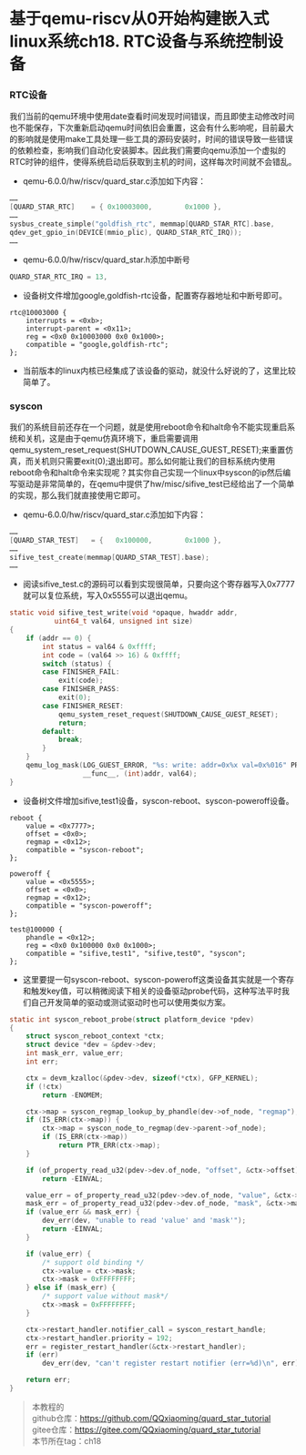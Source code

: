 # 基于qemu-riscv从0开始构建嵌入式linux系统ch18. RTC设备与系统控制设备

### RTC设备

我们当前的qemu环境中使用date查看时间发现时间错误，而且即使主动修改时间也不能保存，下次重新启动qemu时间依旧会重置，这会有什么影响呢，目前最大的影响就是使用make工具处理一些工具的源码安装时，时间的错误导致一些错误的依赖检查，影响我们自动化安装脚本。因此我们需要向qemu添加一个虚拟的RTC时钟的组件，使得系统启动后获取到主机的时间，这样每次时间就不会错乱。

- qemu-6.0.0/hw/riscv/quard_star.c添加如下内容：

```c
……
[QUARD_STAR_RTC]    = { 0x10003000,        0x1000 },
……
sysbus_create_simple("goldfish_rtc", memmap[QUARD_STAR_RTC].base,
qdev_get_gpio_in(DEVICE(mmio_plic), QUARD_STAR_RTC_IRQ));
……
```

- qemu-6.0.0/hw/riscv/quard_star.h添加中断号

```c
QUARD_STAR_RTC_IRQ = 13,
```

- 设备树文件增加google,goldfish-rtc设备，配置寄存器地址和中断号即可。

```
rtc@10003000 {
    interrupts = <0xb>;
    interrupt-parent = <0x11>;
    reg = <0x0 0x10003000 0x0 0x1000>;
    compatible = "google,goldfish-rtc";
};
```

- 当前版本的linux内核已经集成了该设备的驱动，就没什么好说的了，这里比较简单了。

### syscon

我们的系统目前还存在一个问题，就是使用reboot命令和halt命令不能实现重启系统和关机，这是由于qemu仿真环境下，重启需要调用qemu_system_reset_request(SHUTDOWN_CAUSE_GUEST_RESET);来重置仿真，而关机则只需要exit(0);退出即可。那么如何能让我们的目标系统内使用reboot命令和halt命令来实现呢？其实你自己实现一个linux中syscon的ip然后编写驱动是非常简单的，在qemu中提供了hw/misc/sifive_test已经给出了一个简单的实现，那么我们就直接使用它即可。

- qemu-6.0.0/hw/riscv/quard_star.c添加如下内容：

```c
……
[QUARD_STAR_TEST]   = {   0x100000,        0x1000 },
……
sifive_test_create(memmap[QUARD_STAR_TEST].base);
……
```

- 阅读sifive_test.c的源码可以看到实现很简单，只要向这个寄存器写入0x7777就可以复位系统，写入0x5555可以退出qemu。

```c
static void sifive_test_write(void *opaque, hwaddr addr,
           uint64_t val64, unsigned int size)
{
    if (addr == 0) {
        int status = val64 & 0xffff;
        int code = (val64 >> 16) & 0xffff;
        switch (status) {
        case FINISHER_FAIL:
            exit(code);
        case FINISHER_PASS:
            exit(0);
        case FINISHER_RESET:
            qemu_system_reset_request(SHUTDOWN_CAUSE_GUEST_RESET);
            return;
        default:
            break;
        }
    }
    qemu_log_mask(LOG_GUEST_ERROR, "%s: write: addr=0x%x val=0x%016" PRIx64 "\n",
                  __func__, (int)addr, val64);
}
```

- 设备树文件增加sifive,test1设备，syscon-reboot、syscon-poweroff设备。


```
reboot {
    value = <0x7777>;
    offset = <0x0>;
    regmap = <0x12>;
    compatible = "syscon-reboot";
};

poweroff {
    value = <0x5555>;
    offset = <0x0>;
    regmap = <0x12>;
    compatible = "syscon-poweroff";
};

test@100000 {
    phandle = <0x12>;
    reg = <0x0 0x100000 0x0 0x1000>;
    compatible = "sifive,test1", "sifive,test0", "syscon";
};
```

- 这里要提一句syscon-reboot、syscon-poweroff这类设备其实就是一个寄存和触发key值，可以稍微阅读下相关的设备驱动probe代码，这种写法平时我们自己开发简单的驱动或测试驱动时也可以使用类似方案。

```c
static int syscon_reboot_probe(struct platform_device *pdev)
{
	struct syscon_reboot_context *ctx;
	struct device *dev = &pdev->dev;
	int mask_err, value_err;
	int err;

	ctx = devm_kzalloc(&pdev->dev, sizeof(*ctx), GFP_KERNEL);
	if (!ctx)
		return -ENOMEM;

	ctx->map = syscon_regmap_lookup_by_phandle(dev->of_node, "regmap");
	if (IS_ERR(ctx->map)) {
		ctx->map = syscon_node_to_regmap(dev->parent->of_node);
		if (IS_ERR(ctx->map))
			return PTR_ERR(ctx->map);
	}

	if (of_property_read_u32(pdev->dev.of_node, "offset", &ctx->offset))
		return -EINVAL;

	value_err = of_property_read_u32(pdev->dev.of_node, "value", &ctx->value);
	mask_err = of_property_read_u32(pdev->dev.of_node, "mask", &ctx->mask);
	if (value_err && mask_err) {
		dev_err(dev, "unable to read 'value' and 'mask'");
		return -EINVAL;
	}

	if (value_err) {
		/* support old binding */
		ctx->value = ctx->mask;
		ctx->mask = 0xFFFFFFFF;
	} else if (mask_err) {
		/* support value without mask*/
		ctx->mask = 0xFFFFFFFF;
	}

	ctx->restart_handler.notifier_call = syscon_restart_handle;
	ctx->restart_handler.priority = 192;
	err = register_restart_handler(&ctx->restart_handler);
	if (err)
		dev_err(dev, "can't register restart notifier (err=%d)\n", err);

	return err;
}
```

> 本教程的<br>github仓库：https://github.com/QQxiaoming/quard_star_tutorial<br>gitee仓库：https://gitee.com/QQxiaoming/quard_star_tutorial<br>本节所在tag：ch18